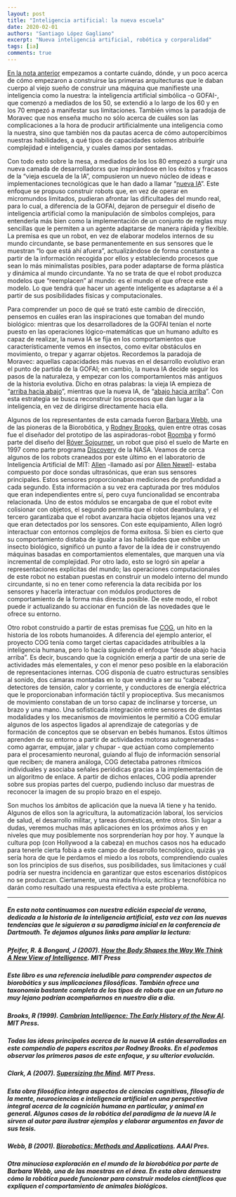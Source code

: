 ```yaml
---
layout: post
title: "Inteligencia artificial: la nueva escuela"
date: 2020-02-01
authors: "Santiago López Gagliano"
excerpt: "Nueva inteligencia artificial, robótica y corporalidad"
tags: [ia]
comments: true
---
```

[En la nota anterior](https://futurephilosophy.github.io/ia-vieja-escuela/) empezamos a contarte cuándo, dónde, y un poco acerca de cómo empezaron a construirse las primeras arquitecturas que le daban cuerpo al viejo sueño de construir una máquina que manifieste una inteligencia como la nuestra: la inteligencia artificial simbólica -o GOFAI-, que comenzó a mediados de los 50, se extendió a lo largo de los 60 y en los 70 empezó a manifestar sus limitaciones. También vimos la paradoja de Moravec que nos enseña mucho no sólo acerca de cuáles son las complicaciones a la hora de producir artificialmente una inteligencia como la nuestra, sino que también nos da pautas acerca de cómo autopercibimos nuestras habilidades, a qué tipos de capacidades solemos atribuirle complejidad e inteligencia, y cuales damos por sentadas.


Con todo esto sobre la mesa, a mediados de los los 80 empezó a surgir una nueva camada de desarrolladorxs que inspirándose en los éxitos y fracasos de la “vieja escuela de la IA”, compusieron un nuevo núcleo de ideas e implementaciones tecnológicas que le han dado a llamar “[nueva IA](https://es.m.wikipedia.org/wiki/Nouvelle_AI)”. Este enfoque se propuso construir robots que, en vez de operar en micromundos limitados, pudieran afrontar las dificultades del mundo real, para lo cual, a diferencia de la GOFAI, dejaron de perseguir el diseño de inteligencia artificial como la manipulación de símbolos complejos, para entenderla más bien como la implementación de un conjunto de reglas muy sencillas que le permiten a un agente adaptarse de manera rápida y flexible. La premisa es que un robot, en vez de elaborar modelos internos de su mundo circundante, se base permanentemente en sus sensores que le muestran “lo que está ahí afuera”, actualizándose de forma constante a partir de la información recogida por ellos y estableciendo procesos que sean lo más minimalistas posibles, para poder adaptarse de forma plástica y dinámica al mundo circundante. Ya no se trata de que el robot  produzca modelos que “reemplacen” al mundo: es el mundo el que ofrece este modelo. Lo que tendrá que hacer un agente inteligente es adaptarse a él a partir de sus posibilidades físicas y computacionales.


Para comprender un poco de qué se trató este cambio de dirección, pensemos en cuáles eran las inspiraciones que tomaban del mundo biológico: mientras que los desarrolladores de la GOFAI tenían el norte puesto en las operaciones lógico-matemáticas que un humano adulto es capaz de realizar, la nueva IA se fija en los comportamientos que característicamente vemos en insectos, como evitar obstáculos en movimiento, o trepar y agarrar objetos. Recordemos la paradoja de Moravec: aquellas capacidades más nuevas en el desarrollo evolutivo eran el punto de partida de la GOFAI; en cambio, la nueva IA decide seguir los pasos de la naturaleza, y empezar con los comportamientos más antiguos de la historia evolutiva. Dicho en otras palabras: la vieja IA empieza de “[arriba hacia abajo](https://es.m.wikipedia.org/wiki/Top-down_y_bottom-up)”, mientras que la nueva IA, de “[abajo hacia arriba](https://es.m.wikipedia.org/wiki/Top-down_y_bottom-up)”. Con esta estrategia se busca reconstruir los procesos que dan lugar a la inteligencia, en vez de dirigirse directamente hacia ella.


Algunos de los representantes de esta camada fueron [Barbara Webb](https://www.edinburgh-robotics.org/academics/barbara-webb), una de las pioneras de la Biorobótica, y [Rodney Brooks](https://people.csail.mit.edu/brooks/), quien entre otras cosas fue el diseñador del prototipo de las aspiradoras-robot [Roomba](https://es.m.wikipedia.org/wiki/Roomba) y formó parte del diseño del [Róver Sojourner](https://spaceplace.nasa.gov/mars-sojourner/sp/), un robot que pisó el suelo de Marte en 1997 como parte programa [Discovery](https://www.nasa.gov/planetarymissions/discovery.html) de la NASA.  Veamos de cerca algunos de los robots craneados por este último en el laboratorio de Inteligencia Artificial de MIT: [Allen](http://www.alanturing.net/turing_archive/pages/Reference%20Articles/what_is_AI/What%20is%20AI11.html) -llamado así por [Allen Newell](https://www.britannica.com/biography/Allen-Newell)-  estaba compuesto por doce sondas ultrasónicas, que eran sus sensores principales. Estos sensores proporcionaban mediciones de profundidad a cada segundo. Esta información a su vez era capturada por tres módulos que eran independientes entre sí, pero cuya funcionalidad se encontraba relacionada. Uno de estos módulos se encargaba de que el robot evite colisionar con objetos, el segundo permitía que el robot deambulara, y el tercero garantizaba que el robot avanzara hacia objetos lejanos una vez que eran detectados por los sensores. Con este equipamiento, Allen logró interactuar con entornos complejos de forma exitosa. Si bien es cierto que su comportamiento distaba de igualar a las habilidades que exhibe un insecto biológico, significó un punto a favor de la idea de ir construyendo máquinas basadas en comportamientos elementales, que marquen una vía incremental de complejidad. Por otro lado, esto se logró sin apelar a representaciones explícitas del mundo; las operaciones computacionales de este robot no estaban puestas en construir un modelo interno del mundo circundante, si no en tener como referencia la data recibida por los sensores y hacerla interactuar con módulos productores de comportamiento de la forma más directa posible. De este modo, el robot puede ir actualizando su accionar en función de las novedades que le ofrece su entorno.


Otro robot construido a partir de estas premisas fue [COG](https://es.m.wikipedia.org/wiki/COG), un hito en la historia de los robots humanoides. A diferencia del ejemplo anterior, el proyecto COG tenía como target ciertas capacidades atribuibles a la inteligencia humana, pero lo hacía siguiendo el enfoque “desde abajo hacia arriba”. Es decir, buscando que la cognición emerja a partir de una serie de actividades más elementales, y con el menor peso posible en la elaboración de representaciones internas. COG disponía de cuatro estructuras sensibles al sonido, dos cámaras montadas en lo que vendría a ser su “cabeza”, detectores de tensión, calor y corriente, y conductores de energía eléctrica que le proporcionaban información táctil y propioceptiva. Sus mecanismos de movimiento constaban de un torso capaz de inclinarse y torcerse, un brazo y una mano. Una sofisticada integración entre sensores de distintas modalidades y los mecanismos de movimientos le permitió a COG emular algunos de los aspectos ligados al aprendizaje de categorías y de formación de conceptos que se observan en bebés humanos. Estos últimos aprenden de su entorno a partir de actividades motoras autogeneradas - como agarrar, empujar, jalar y chupar - que actúan como complemento para el procesamiento neuronal, guiando al flujo de información sensorial que reciben; de manera análoga, COG detectaba patrones rítmicos individuales y asociaba señales periódicas gracias a la implementación de un algoritmo de enlace. A partir de dichos enlaces, COG podía aprender sobre sus propias partes del cuerpo, pudiendo incluso dar muestras de reconocer la imagen de su propio brazo en el espejo.


Son muchos los ámbitos de aplicación que la nueva IA tiene y ha tenido. Algunos de ellos son la agricultura, la automatización laboral, los servicios de salud, el desarrollo militar, y tareas domésticas, entre otros. Sin lugar a dudas, veremos muchas más aplicaciones en los próximos años y en niveles que muy posiblemente nos sorprenderían hoy por hoy. Y aunque la cultura pop (con Hollywood a la cabeza) en muchos casos nos ha educado para tenerle cierta fobia a este campo de desarrollo tecnológico, quizás ya sería hora de que le perdamos el miedo a los robots, comprendiendo cuales son los principios de sus diseños, sus posibilidades, sus limitaciones y cuál podría ser nuestra incidencia en garantizar que estos escenarios distópicos no se produzcan. Ciertamente, una mirada frívola, acrítica y tecnofóbica no darán como resultado una respuesta efectiva a este problema.

---
##### En esta nota continuamos con nuestra edición especial de verano, dedicada a la historia de la inteligencia artificial, esta vez con las nuevas tendencias que le siguieron a su paradigma inicial en la conferencia de Dartmouth. Te dejamos algunos links para ampliar la lectura:


##### Pfeifer, R. & Bongard, J (2007). [How the Body Shapes the Way We Think A New View of Intelligence](https://mitpress.mit.edu/books/how-body-shapes-way-we-think).  MIT Press

##### Este libro es una referencia ineludible para comprender aspectos de biorobótics y sus implicaciones filosóficas. También ofrece una taxonomía bastante completa de los tipos de robots que en un futuro no muy lejano podrían acompañarnos en nuestro día a día.


##### Brooks, R (1999). [Cambrian Intelligence: The Early History of the New AI](https://mitpress.mit.edu/books/cambrian-intelligence). MIT Press.

##### Todas las ideas principales acerca de la nueva IA están desarrolladas en este compendio de papers escritos por Rodney Brooks. En el podemos observar los primeros pasos de este enfoque, y su ulterior evolución.


##### Clark, A (2007). [Supersizing the Mind](https://global.oup.com/academic/product/supersizing-the-mind-9780195333213?cc=us&lang=en&). MIT Press.

##### Esta obra filosófica integra aspectos de ciencias cognitivas, filosofía de la mente, neurociencias e inteligencia artificial en una perspectiva integral acerca de la cognición humana en particular, y animal en general. Algunos casos de la robótica del paradigma de la nueva IA le sirven al autor para ilustrar ejemplos y elaborar argumentos en favor de sus tesis.


##### Webb, B (2001). [Biorobotics: Methods and Applications](https://www.aaai.org/Press/Books/webb.php). AAAI Pres.

##### Otra minuciosa exploración en el mundo de la biorobótica por parte de Barbara Webb, una de las maestras en el área. En esta obra demuestra cómo la robótica puede funcionar para construir modelos científicos que expliquen el comportamiento de animales biológicos.
